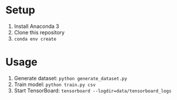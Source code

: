 # Setup

1. Install Anaconda 3
2. Clone this repository
3. `conda env create`

# Usage

1. Generate dataset: `python generate_dataset.py`
2. Train model: `python train.py csv`
3. Start TensorBoard: `tensorboard --logdir=data/tensorboard_logs`
